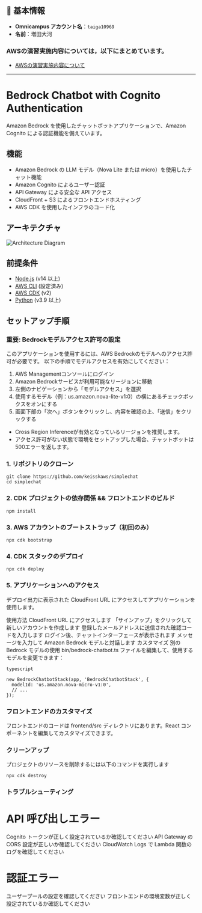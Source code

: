 ## 🙋 基本情報

- **Omnicampus アカウント名**：`taiga10969`  
- **名前**：増田大河

### AWSの演習実施内容については，以下にまとめています。
- [AWSの演習実施内容について](https://github.com/Taiga10969/simplechat/blob/main/report.md)

---
# Bedrock Chatbot with Cognito Authentication
Amazon Bedrock を使用したチャットボットアプリケーションで、Amazon Cognito による認証機能を備えています。

## 機能

- Amazon Bedrock の LLM モデル（Nova Lite または micro）を使用したチャット機能
- Amazon Cognito によるユーザー認証
- API Gateway による安全な API アクセス
- CloudFront + S3 によるフロントエンドホスティング
- AWS CDK を使用したインフラのコード化

## アーキテクチャ

![Architecture Diagram](./architecture.png)

## 前提条件

- [Node.js](https://nodejs.org/) (v14 以上)
- [AWS CLI](https://aws.amazon.com/cli/) (設定済み)
- [AWS CDK](https://aws.amazon.com/cdk/) (v2)
- [Python](https://www.python.org/) (v3.9 以上)

## セットアップ手順


### 重要: Bedrockモデルアクセス許可の設定

このアプリケーションを使用するには、AWS Bedrockのモデルへのアクセス許可が必要です。
以下の手順でモデルアクセスを有効にしてください：

1. AWS Managementコンソールにログイン
2. Amazon Bedrockサービスが利用可能なリージョンに移動
3. 左側のナビゲーションから「モデルアクセス」を選択
4. 使用するモデル（例：us.amazon.nova-lite-v1:0）の横にあるチェックボックスをオンにする
5. 画面下部の「次へ」ボタンをクリックし、内容を確認の上、「送信」をクリックする

* Cross Region Inferenceが有効となっているリージョンを推奨します。
* アクセス許可がない状態で環境をセットアップした場合、チャットボットは500エラーを返します。


### 1. リポジトリのクローン

```
git clone https://github.com/keisskaws/simplechat
cd simplechat
```

### 2. CDK プロジェクトの依存関係 && フロントエンドのビルド
```
npm install
```

### 3. AWS アカウントのブートストラップ（初回のみ）
```
npx cdk bootstrap
```

### 4. CDK スタックのデプロイ
```
npx cdk deploy
```

### 5. アプリケーションへのアクセス
デプロイ出力に表示された CloudFront URL にアクセスしてアプリケーションを使用します。

使用方法
CloudFront URL にアクセスします
「サインアップ」をクリックして新しいアカウントを作成します
登録したメールアドレスに送信された確認コードを入力します
ログイン後、チャットインターフェースが表示されます
メッセージを入力して Amazon Bedrock モデルと対話します
カスタマイズ
別の Bedrock モデルの使用
bin/bedrock-chatbot.ts ファイルを編集して、使用するモデルを変更できます：

```
typescript 

new BedrockChatbotStack(app, 'BedrockChatbotStack', {
  modelId: 'us.amazon.nova-micro-v1:0',
  // ...
});
```


### フロントエンドのカスタマイズ
フロントエンドのコードは frontend/src ディレクトリにあります。React コンポーネントを編集してカスタマイズできます。



### クリーンアップ
プロジェクトのリソースを削除するには以下のコマンドを実行します


```
npx cdk destroy
```


### トラブルシューティング
# API 呼び出しエラー
Cognito トークンが正しく設定されているか確認してください
API Gateway の CORS 設定が正しいか確認してください
CloudWatch Logs で Lambda 関数のログを確認してください

# 認証エラー
ユーザープールの設定を確認してください
フロントエンドの環境変数が正しく設定されているか確認してください
